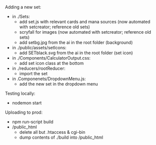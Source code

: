 Adding a new set:
- in ./Sets:
  - add set.js with relevant cards and mana sources (now automated with setcreator; reference old sets)
  - scryfall for images (now automated with setcreator; reference old sets)
  - add setbg.jpg from the ai in the root folder (background)
- in ./public/assets/setIcons:
  - add SETblack.svg from the ai in the root folder (set icon)
- in ./Components/CalculatorOutput.css:
  - add set icon class at the bottom
- in ./reducers/rootReducer:
  - import the set
- in .Componenets/DropdownMenu.js:
  - add the new set in the dropdown menu

Testing locally:
- nodemon start

Uploading to prod:
- npm run-script build
- /public_html
  - delete all but .htaccess & cgi-bin
  - dump contents of ./build into /public_html
